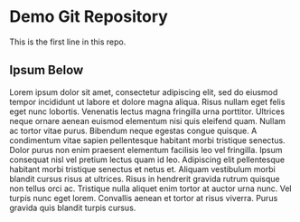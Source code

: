 # Demo Git Repository

This is the first line in this repo.

## Ipsum Below

Lorem ipsum dolor sit amet, consectetur adipiscing elit, sed do eiusmod tempor incididunt ut labore et dolore magna aliqua. Risus nullam eget felis eget nunc lobortis. Venenatis lectus magna fringilla urna porttitor. Ultrices neque ornare aenean euismod elementum nisi quis eleifend quam. Nullam ac tortor vitae purus. Bibendum neque egestas congue quisque. A condimentum vitae sapien pellentesque habitant morbi tristique senectus. Dolor purus non enim praesent elementum facilisis leo vel fringilla. Ipsum consequat nisl vel pretium lectus quam id leo. Adipiscing elit pellentesque habitant morbi tristique senectus et netus et. Aliquam vestibulum morbi blandit cursus risus at ultrices. Risus in hendrerit gravida rutrum quisque non tellus orci ac. Tristique nulla aliquet enim tortor at auctor urna nunc. Vel turpis nunc eget lorem. Convallis aenean et tortor at risus viverra. Purus gravida quis blandit turpis cursus.